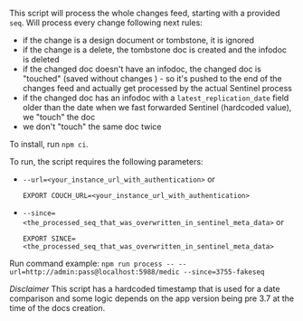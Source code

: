This script will process the whole changes feed, starting with a provided `seq`.
Will process every change following next rules:
- if the change is a design document or tombstone, it is ignored
- if the change is a delete, the tombstone doc is created and the infodoc is deleted
- if the changed doc doesn't have an infodoc, the changed doc is "touched" (saved without changes
) - so it's pushed to the end of the changes feed and actually get processed by the actual
 Sentinel process
- if the changed doc has an infodoc with a `latest_replication_date` field older than the date
when we fast forwarded Sentinel (hardcoded value), we "touch" the doc
- we don't "touch" the same doc twice  

To install, run  `npm ci`. 

To run, the script requires the following parameters:
- `--url=<your_instance_url_with_authentication>` or 

    `EXPORT COUCH_URL=<your_instance_url_with_authentication>`
- `--since=<the_processed_seq_that_was_overwritten_in_sentinel_meta_data>` or 

    `EXPORT SINCE=<the_processed_seq_that_was_overwritten_in_sentinel_meta_data>`

Run command example:
`npm run process -- --url=http://admin:pass@localhost:5988/medic --since=3755-fakeseq`

*Disclaimer* 
This script has a hardcoded timestamp that is used for a date comparison and some logic depends
 on the app version being pre 3.7 at the time of the docs creation. 
